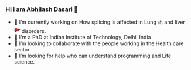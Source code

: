### Hi i am Abhilash Dasari 👋

- 🔭 I’m currently working on How splicing is affected in Lung :lungs: and liver <img src="/icons8-liver-64.png" alt="Liver Icon" style="width: 16px; height: auto;"> disorders.
- 🌱 I'm a PhD at Indian Institute of Technology, Delhi, India
- 👯 I’m looking to collaborate with the people working in the Health care sector
- 🤔 I’m looking for help who can understand programming and Life science.


<!--
**abhilashdasari/abhilashdasari** is a ✨ _special_ ✨ repository because its `README.md` (this file) appears on your GitHub profile.

Here are some ideas to get you started:

- 🔭 I’m currently working on PhD at Indian Institute of Tecnology, Delhi, India
- 🌱 I’m currently learning R, ML and splicing in Lung and liver disorders
- 👯 I’m looking to collaborate with the people working in the Healthcare sector
- 🤔 I’m looking for help who can understand programming and Life science.
- 💬 Ask me about Programming and Life science
- 📫 How to reach me: 
- 😄 Pronouns: ...
- ⚡ Fun fact: ...
-->
